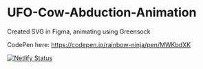 # UFO-Cow-Abduction-Animation
Created SVG in Figma, animating using Greensock

CodePen here: https://codepen.io/rainbow-ninja/pen/MWKbdXK

[![Netlify Status](https://api.netlify.com/api/v1/badges/55d334e0-e332-46dc-91cf-1f4ad584cced/deploy-status)](https://app.netlify.com/sites/cow-abduction/deploys)
